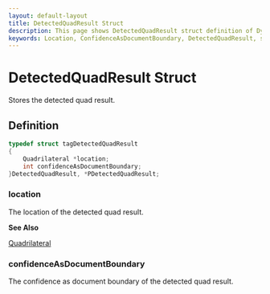 ```yaml
---
layout: default-layout
title: DetectedQuadResult Struct
description: This page shows DetectedQuadResult struct definition of Dynamsoft Document Normalizer SDK C Edition.
keywords: Location, ConfidenceAsDocumentBoundary, DetectedQuadResult, struct
---
```


# DetectedQuadResult Struct

Stores the detected quad result.

## Definition

```c
typedef struct tagDetectedQuadResult
{
    Quadrilateral *location;
    int confidenceAsDocumentBoundary;
}DetectedQuadResult, *PDetectedQuadResult;
```

### location

The location of the detected quad result.

**See Also**

[Quadrilateral](quadrilateral.md)

### confidenceAsDocumentBoundary

The confidence as document boundary of the detected quad result.
